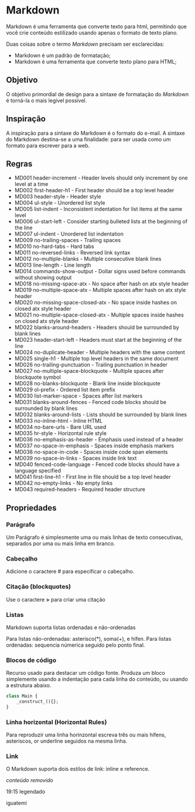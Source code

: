 # Markdown

Markdown é uma ferramenta que converte texto para html, permitindo que você crie conteúdo estilizado usando apenas o formato de texto plano.

Duas coisas sobre o termo _Markdown_ precisam ser esclarecidas:

+ Markdown é um padrão de formatação;
+ Markdown é uma ferramenta que converte texto plano para HTML;

## Objetivo

O objetivo primordial de design para a sintaxe de formatação do _Markdown_ é torná-la o mais legível possível.

## Inspiração

A inspiração para a sintaxe do Markdown é o formato do e-mail. A sintaxe do Markdown destina-se a uma finalidade: para ser usada como um formato para escrever para a web.

## Regras

+ MD001 header-increment - Header levels should only increment by one level at a time
+ MD002 first-header-h1 - First header should be a top level header
+ MD003 header-style - Header style
+ MD004 ul-style - Unordered list style
+ MD005 list-indent - Inconsistent indentation for list items at the same level
+ MD006 ul-start-left - Consider starting bulleted lists at the beginning of the line
+ MD007 ul-indent - Unordered list indentation
+ MD009 no-trailing-spaces - Trailing spaces
+ MD010 no-hard-tabs - Hard tabs
+ MD011 no-reversed-links - Reversed link syntax
+ MD012 no-multiple-blanks - Multiple consecutive blank lines
+ MD013 line-length - Line length
+ MD014 commands-show-output - Dollar signs used before commands without showing output
+ MD018 no-missing-space-atx - No space after hash on atx style header
+ MD019 no-multiple-space-atx - Multiple spaces after hash on atx style header
+ MD020 no-missing-space-closed-atx - No space inside hashes on closed atx style header
+ MD021 no-multiple-space-closed-atx - Multiple spaces inside hashes on closed atx style header
+ MD022 blanks-around-headers - Headers should be surrounded by blank lines
+ MD023 header-start-left - Headers must start at the beginning of the line
+ MD024 no-duplicate-header - Multiple headers with the same content
+ MD025 single-h1 - Multiple top level headers in the same document
+ MD026 no-trailing-punctuation - Trailing punctuation in header
+ MD027 no-multiple-space-blockquote - Multiple spaces after blockquote symbol
+ MD028 no-blanks-blockquote - Blank line inside blockquote
+ MD029 ol-prefix - Ordered list item prefix
+ MD030 list-marker-space - Spaces after list markers
+ MD031 blanks-around-fences - Fenced code blocks should be surrounded by blank lines
+ MD032 blanks-around-lists - Lists should be surrounded by blank lines
+ MD033 no-inline-html - Inline HTML
+ MD034 no-bare-urls - Bare URL used
+ MD035 hr-style - Horizontal rule style
+ MD036 no-emphasis-as-header - Emphasis used instead of a header
+ MD037 no-space-in-emphasis - Spaces inside emphasis markers
+ MD038 no-space-in-code - Spaces inside code span elements
+ MD039 no-space-in-links - Spaces inside link text
+ MD040 fenced-code-language - Fenced code blocks should have a language specified
+ MD041 first-line-h1 - First line in file should be a top level header
+ MD042 no-empty-links - No empty links
+ MD043 required-headers - Required header structure

## Propriedades

### Parágrafo

Um Parágrafo é simplesmente uma ou mais linhas de texto consecutivas, separados
por uma ou mais linha em branco.

### Cabeçalho

Adicione o caractere # para especificar o cabeçalho.

### Citação (blockquotes)

Use o caractere **\>** para criar uma citação

### Listas

Markdown suporta listas ordenadas e não-ordenadas

Para listas não-ordenadas: asterisco(*), soma(+), e hífen.
Para listas ordenadas: sequencia númerica seguido pelo ponto final.

### Blocos de código

Recurso usado para destacar um código fonte. Produza um bloco simplemente usando a indentação para cada linha do conteúdo, ou usando a estrutura abaixo.

```php
class Main {
    _construct_(){};
}
```

### Linha horizontal (Horizontal Rules)

Para reproduzir uma linha horinzontal escreva três ou mais hífens, asteriscos, or underline seguidos na mesma linha.

### Link

O Markdown suporta dois estilos de link: inline e reference.

*_conteúdo removido_*

19:15 legendado

iguatemi
